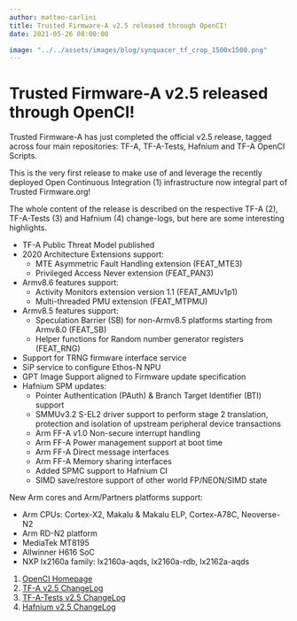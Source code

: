 ```yaml
---
author: matteo-carlini
title: Trusted Firmware-A v2.5 released through OpenCI!
date: 2021-05-26 08:00:00

image: "../../assets/images/blog/synquacer_tf_crop_1500x1500.png"
---
```


# Trusted Firmware-A v2.5 released through OpenCI!

Trusted Firmware-A has just completed the official v2.5 release, tagged across four main repositories: TF-A, TF-A-Tests, Hafnium and TF-A OpenCI Scripts.

This is the very first release to make use of and leverage the recently deployed Open Continuous Integration (1) infrastructure now integral part of Trusted Firmware.org!

The whole content of the release is described on the respective TF-A (2), TF-A-Tests (3) and Hafnium (4) change-logs, but here are some interesting highlights.

- TF-A Public Threat Model published
- 2020 Architecture Extensions support:
  - MTE Asymmetric Fault Handling extension (FEAT_MTE3)
  - Privileged Access Never extension (FEAT_PAN3)
- Armv8.6 features support:
  - Activity Monitors extension version 1.1 (FEAT_AMUv1p1)
  - Multi-threaded PMU extension (FEAT_MTPMU)
- Armv8.5 features support:
  - Speculation Barrier (SB) for non-Armv8.5 platforms starting from Armv8.0 (FEAT_SB)
  - Helper functions for Random number generator registers (FEAT_RNG)
- Support for TRNG firmware interface service
- SiP service to configure Ethos-N NPU
- GPT Image Support aligned to Firmware update specification
- Hafnium SPM updates:
  - Pointer Authentication (PAuth) & Branch Target Identifier (BTI) support
  - SMMUv3.2 S-EL2 driver support to perform stage 2 translation, protection and isolation of upstream peripheral device transactions
  - Arm FF-A v1.0 Non-secure interrupt handling
  - Arm FF-A Power management support at boot time
  - Arm FF-A Direct message interfaces
  - Arm FF-A Memory sharing interfaces
  - Added SPMC support to Hafnium CI
  - SIMD save/restore support of other world FP/NEON/SIMD state

New Arm cores and Arm/Partners platforms support:

- Arm CPUs: Cortex-X2, Makalu & Makalu ELP, Cortex-A78C, Neoverse-N2
- Arm RD-N2 platform
- MediaTek MT8195
- Allwinner H616 SoC
- NXP lx2160a family: lx2160a-aqds, lx2160a-rdb, lx2162a-aqds

1. [OpenCI Homepage](https://www.trustedfirmware.org/projects/open-ci/)
2. [TF-A v2.5 ChangeLog](https://trustedfirmware-a.readthedocs.io/en/latest/change-log.html#version-2-5)
3. [TF-A-Tests v2.5 ChangeLog](https://trustedfirmware-a-tests.readthedocs.io/en/latest/change-log.html#version-2-5)
4. [Hafnium v2.5 ChangeLog](https://review.trustedfirmware.org/plugins/gitiles/hafnium/hafnium/+/HEAD/docs/ChangeLog.md#v2_5)
